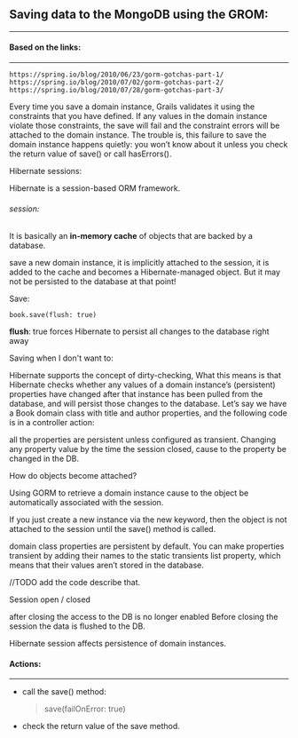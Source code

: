 ## Saving data to the MongoDB using the GROM: 
-----
#### Based on the links:
-----

    https://spring.io/blog/2010/06/23/gorm-gotchas-part-1/
    https://spring.io/blog/2010/07/02/gorm-gotchas-part-2/
    https://spring.io/blog/2010/07/28/gorm-gotchas-part-3/

Every time you save a domain instance, Grails validates it using the constraints that you have defined. 
If any values in the domain instance violate those constraints, the save will fail and the constraint errors will be attached to the domain instance. 
The trouble is, this failure to save the domain instance happens quietly: you won’t know about it unless you check the return value of save() or call hasErrors().


Hibernate sessions:

Hibernate is a session-based ORM framework.

###### session: 
It is basically an **in-memory cache** of objects that are backed by a database.

save a new domain instance, it is implicitly attached to the session, it is added to the cache and becomes a Hibernate-managed object. But it may not be persisted to the database at that point! 


Save:

    book.save(flush: true)
**flush**: true forces Hibernate to persist all changes to the database right away



Saving when I don't want to:

Hibernate supports the concept of dirty-checking, What this means is that Hibernate checks whether any values of a domain instance’s (persistent) properties have changed after that instance has been pulled from the database, and will persist those changes to the database.
Let’s say we have a Book domain class with title and author properties, and the following code is in a controller action:





all the properties are persistent unless configured as transient.
Changing any property value by the time the session closed, cause to the property be changed in the DB.

How do objects become attached?

Using GORM to retrieve a domain instance cause to the object be automatically associated with the session.

If you just create a new instance via the new keyword, then the object is not attached to the session until the save() method is called.

domain class properties are persistent by default.
You can make properties transient by adding their names to the static transients list property, which means that their values aren’t stored in the database.

 //TODO add the code describe that.
 
 Session open / closed
 
 after closing the access to the DB is no longer enabled
 Before closing the session the data is flushed to the DB.

 Hibernate session affects persistence of domain instances.
 
#### Actions:
----
- call the save() method:
   
    > save(failOnError: true)
     
- check the return value of the save method.
 
